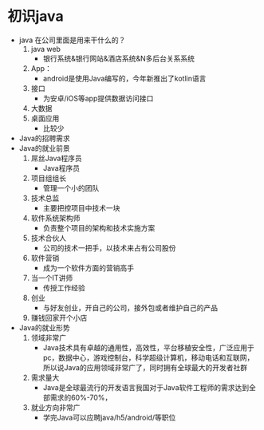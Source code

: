 # 初识java
* java 在公司里面是用来干什么的？
    1. java web
        * 银行系统&银行网站&酒店系统&N多后台关系系统
    2. App： 
        * android是使用Java编写的，今年新推出了kotlin语言
    3. 接口
        * 为安卓/iOS等app提供数据访问接口
    4. 大数据
    5. 桌面应用
        * 比较少
* Java的招聘需求
* Java的就业前景
    1. 屌丝Java程序员
        * Java程序员
    2. 项目组组长
        * 管理一个小的团队
    3. 技术总监
        * 主要把控项目中技术一块
    4. 软件系统架构师
        * 负责整个项目的架构和技术实施方案
    5. 技术合伙人
        * 公司的技术一把手，以技术来占有公司股份
    6. 软件营销
        * 成为一个软件方面的营销高手
    7. 当一个IT讲师
        * 传授工作经验
    8. 创业
        * 与好友创业，开自己的公司，接外包或者维护自己的产品
    9. 赚钱回家开个小店
* Java的就业形势
    1. 领域非常广
        * Java技术具有卓越的通用性，高效性，平台移植安全性，广泛应用于pc，数据中心，游戏控制台，科学超级计算机，移动电话和互联网，所以说Java的应用领域非常广了，同时拥有全球最大的开发者社群
    2. 需求量大
        * Java是全球最流行的开发语言我国对于Java软件工程师的需求达到全部需求的60%-70%，
    3. 就业方向非常广
        * 学完Java可以应聘java/h5/android/等职位